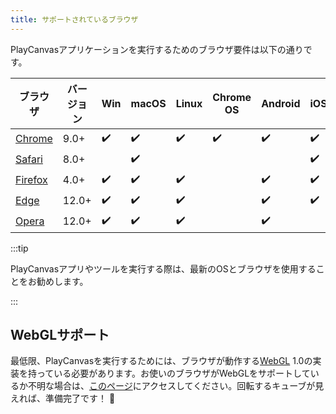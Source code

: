 ```yaml
---
title: サポートされているブラウザ
---
```


PlayCanvasアプリケーションを実行するためのブラウザ要件は以下の通りです。

| ブラウザ                                    | バージョン | Win      | macOS    | Linux    | Chrome OS | Android  | iOS      |
| ------------------------------------------- | -------- | -------- | -------- | -------- | --------- | -------- | -------- |
| [Chrome](https://www.google.com/chrome/)    | 9.0+     | ✔️      | ✔️       | ✔️      | ✔️        | ✔️      | ✔️       |
| [Safari](https://www.apple.com/safari/)     | 8.0+     |          | ✔️      |          |           |          | ✔️       |
| [Firefox](https://www.mozilla.org/firefox/) | 4.0+     | ✔️      | ✔️       | ✔️      |           | ✔️       | ✔️      |
| [Edge](https://www.microsoft.com/edge)      | 12.0+    | ✔️      | ✔️         | ✔️         |           | ✔️         | ✔️         |
| [Opera](https://www.opera.com/)             | 12.0+    | ✔️      | ✔️       | ✔️      |           | ✔️       |          |

:::tip

PlayCanvasアプリやツールを実行する際は、最新のOSとブラウザを使用することをお勧めします。

:::

## WebGLサポート

最低限、PlayCanvasを実行するためには、ブラウザが動作する[WebGL](https://en.wikipedia.org/wiki/WebGL) 1.0の実装を持っている必要があります。お使いのブラウザがWebGLをサポートしているか不明な場合は、[このページ](https://get.webgl.org/)にアクセスしてください。回転するキューブが見えれば、準備完了です！ 🎉
